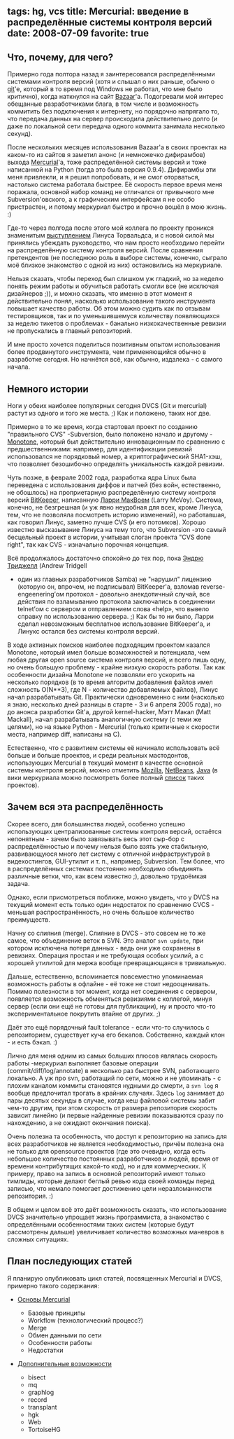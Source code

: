 tags: hg, vcs
title:  Mercurial: введение в распределённые системы контроля версий
date: 2008-07-09
favorite: true
----

Что, почему, для чего?
----------------------

Примерно года полтора назад я заинтересовался распределёнными системами
контроля версий (хотя и слышал о них раньше, обычно о
[git](http://git-scm.com/)'e, который в то время под Windows не работал,
что мне было критично), когда наткнулся на сайт
[Bazaar](http://bazaar-vcs.org/)'a. Подогревали мой интерес обещанные
разработчиками блага, в том числе и возможность коммитить без
подключения к интернету, но порядочно напрягало то, что передача данных
на сервер происходила действительно долго (и даже по локальной сети
передача одного коммита занимала несколько секунд).

После нескольких месяцев использования Bazaar'a в своих проектах на
каком-то из сайтов я заметил анонс (и немножечко дифирамбов) выхода
[Mercurial](http://mercurial.selenic.com/)'a, тоже распределённой
системы версий и тоже написанной на Python (тогда это была версия
0.9.4). Дифирамбы эти меня привлекли, и я решил попробовать, и не смог
оторваться, настолько система работала быстрее. Её скорость первое время
меня поражала, основной набор команд не отличался от привычного мне
Subversion'овского, а к графическим интерфейсам я не особо пристрастен,
и потому меркуриал быстро и прочно вошёл в мою жизнь. :)

Где-то через полгода после этого мой коллега по проекту проникся
знаменитым [выступлением](http://www.youtube.com/watch?v=4XpnKHJAok8)
Линуса Торвальдса, и с новой силой мы принялись убеждать руководство,
что нам просто необходимо перейти на распределённую систему контроля
версий. После сравнения претендентов (не последнюю роль в выборе
системы, конечно, сыграло моё близкое знакомство с одной из них)
остановились на меркуриале.

Нельзя сказать, чтобы переход был слишком уж гладкий, но за неделю
понять режим работы и обучиться работать смогли все (не исключая
дизайнеров ;)), и можно сказать, что именно в этот момент я
действительно понял, насколько использование такого инструмента повышает
качество работы. Об этом можно судить как по отзывам тестировщиков, так
и по уменьшившемуся количеству появляющихся за неделю тикетов о
проблемах - банально низкокачественные ревизии не пропускались в главный
репозиторий.

И мне просто хочется поделиться позитивным опытом использования более
продвинутого инструмента, чем применяющийся обычно в разработке сегодня.
Но начнётся всё, как обычно, издалека - с самого начала.

Немного истории
---------------

Ноги у обеих наиболее популярных сегодня DVCS (Git и mercurial) растут
из одного и того же места. ;) Как и положено, таких ног две.

Примерно в то же время, когда стартовал проект по созданию "правильного
CVS" -Subversion, было положено начало и другому -
[Monotone](http://monotone.ca/), который был действительно инновационным
по сравнению с предшественниками: например, для идентификации ревизий
использовался не порядковый номер, а криптографический SHA1-хэш, что
позволяет безошибочно определять уникальность каждой ревизии.

Чуть позже, в феврале 2002 года, разработка ядра Linux была переведена с
использования диффов и патчей (без войн, естественно, не обошлось) на
проприетарную распределённую систему контроля версий
[BitKeeper](http://www.bitkeeper.com/), написанную [Ларри
МакВоем](http://en.wikipedia.org/wiki/Larry_McVoy) (Larry McVoy).
Система, конечно, не безгрешная (и уж явно неудобная для всех, кроме
Линуса, тем, что не позволяла посмотреть историю изменений), но
работавшая, как говорил Линус, заметно лучше CVS (и его потомков).
Хорошо известно высказывание Линуса на тему того, что Subversion -это
самый бесцельный проект в истории, учитывая слоган проекта "CVS done
right", так как CVS - изначально порочная концепция.

Всё продолжалось достаточно спокойно до тех пор, пока [Эндрю
Триджелл](http://en.wikipedia.org/wiki/Andrew_Tridgell) (Andrew Tridgell
- один из главных разработчиков Samba) не "нарушил" лицензию (которую
он, впрочем, не подписывал) BitKeeper'a, взломав reverse-engeenering’ом
протокол - довольно анекдотичный случай, все действия по взламыванию
протокола заключались в соединении telnet’ом с сервером и отправлением
слова «help», что вывело справку по использованию сервера. ;) Как бы то
ни было, Ларри сделал невозможным бесплатное использование BitKeeper'a,
и Линукс остался без системы контроля версий.

В ходе активных поисков наиболее подходящим проектом казался Monotone,
который имел больше возможностей и потенциала, чем любая другая open
source система контроля версий, и всего лишь одну, но очень большую
проблему - крайне низкую скорость работы. Так как особенности дизайна
Monotone не позволяли его ускорить на несколько порядков (в то время
алгоритм добавления файлов имел сложность O(N\*\*3), где N - количество
добавляемых файлов), Линус начал разрабатывать Git. Практически
одновременно с ним (насколько я знаю, несколько дней разницы в старте -
3 и 6 апреля 2005 года), но до анонса разработки Git'a, другой
kernel-hacker, Мэтт Макал (Matt Mackall), начал разрабатывать
аналогичную систему (с теми же целями), но на языке Python - Mercurial
(только критичные к скорости места, например diff, написаны на C).

Естественно, что с развитием системы её начинало использовать всё больше
и больше проектов, и среди реальных мастодонтов, использующих Mercurial
в текущий момент в качестве основной системы контроля версий, можно
отметить
[Mozilla](http://weblogs.mozillazine.org/preed/2007/04/version_control_system_shootou_1.html),
[NetBeans](http://hg.netbeans.org/),
[Java](http://hg.openjdk.java.net/jdk7/jdk7) (в вики меркуриала можно
посмотреть более полный
[список](http://mercurial.selenic.com/wiki/ProjectsUsingMercurial) таких
проектов).

Зачем вся эта распределённость
------------------------------

Скорее всего, для большинства людей, особенно успешно использующих
централизованные системы контроля версий, остаётся непонятным - зачем
было завязывать весь этот сыр-бор с распределённостью и почему нельзя
было взять уже стабильную, развивающуюся много лет систему с отличной
инфраструктурой в видехостингов, GUI-утилит и т. п., например,
Subversion. Тем более, что в распределённых системах постоянно
необходимо объединять различные ветки, что, как всем известно ;),
довольно трудоёмкая задача.

Однако, если присмотреться поближе, можно увидеть, что у DVCS на текущий
момент есть только один недостаток по сравнению CVCS - меньшая
распространённость, но очень большое количество преимуществ.

Начну со слияния (merge). Слияние в DVCS - это совсем не то же самое,
что объединение веток в SVN. Это аналог `svn update`, при котором
исключена потеря данных - ведь они уже сохранены в ревизиях. Операция
простая и не требующая особых усилий, а с хорошей утилитой для мержа
вообще превращающаяся в тривиальную.

Дальше, естественно, вспоминается повсеместно упоминаемая возможность
работы в офлайне - её тоже не стоит недооценивать. Помимо полезности в
тот момент, когда нет соединения с сервером, появляется возможность
обменяться ревизиями с коллегой, минуя сервер (если они ещё не готовы
для публикации), ну и просто что-то экспериментальное покрутить втайне
от других. ;)

Даёт это ещё порядочный fault tolerance - если что-то случилось с
репозиторием, существует куча его бекапов. Собственно, каждый клон - и
есть бэкап. :)

Лично для меня одним из самых больших плюсов являлась скорость работы
-меркуриал выполняет базовые операции (commit/diff/log/annotate) в
несколько раз быстрее SVN, работающего локально. А уж про svn, работащий
по сети, можно и не упоминать - с плохим каналом коммиты становятся
нудными до смерти, а `svn log` я вообще предпочитал трогать в крайних
случаях. Здесь `log` занимает до пары десятых секунды в случае, когда
кеш файловой системы забит чем-то другим, при этом скорость от размера
репозитория скорость зависит линейно (и первые найденные ревизии
показываются сразу по нахождению, а не ожидают окончания поиска).

Очень полезна та особенность, что доступ к репозиторию на запись для
всех разработчиков не является необходимостью, причём полезна она не
только для opensource проектов (где это очевидно, когда есть небольшое
количество постоянных разработчиков и людей, время от времени
контрибутящих какой-то код), но и для коммерческих. К примеру, право на
запись в основной репозиторий имеют только тимлиды, которые делают
беглый ревью кода своей команды перед записью, что немало помогает
достижению цели неразломанности репозитория. :)

В общем и целом всё это даёт возможность сказать, что использование DVCS
значительно упрощает жизнь программиста, а знакомство с определёнными
особенностями таких систем (которые будут рассмотрены дальше)
увеличивает количество возможных маневров в сложных ситуациях.

План последующих статей
-----------------------

Я планирую опубликовать цикл статей, посвященных Mercurial и DVCS,
примерно такого содержания:

- [Основы Mercurial](../mercurial-basics/)
    -   Базовые принципы
    -   Workflow (технологический процесс?)
    -   Merge
    -   Обмен данными по сети
    -   Особенности работы
    -   Недостатки

- [Дополнительные возможности](../mercurial-extensions)
    -   bisect
    -   mq
    -   graphlog
    -   record
    -   transplant
    -   hgk
    -   Web
    -   TortoiseHG
